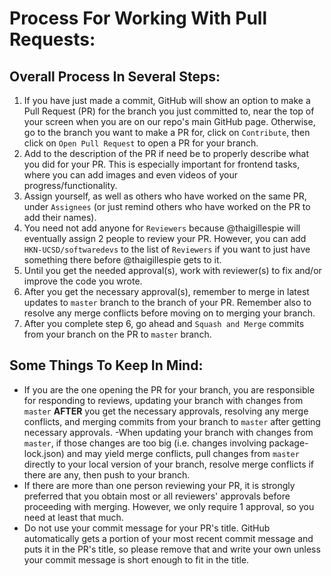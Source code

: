 # Process For Working With Pull Requests:

## Overall Process In Several Steps:
1. If you have just made a commit, GitHub will show an option to make a Pull Request (PR) for the branch you just committed to, near the top of your screen when you are on our repo's main GitHub page. Otherwise, go to the branch you want to make a PR for, click on `Contribute`, then click on `Open Pull Request` to open a PR for your branch.
2. Add to the description of the PR if need be to properly describe what you did for your PR. This is especially important for frontend tasks, where you can add images and even videos of your progress/functionality.
3. Assign yourself, as well as others who have worked on the same PR, under `Assignees` (or just remind others who have worked on the PR to add their names).
4. You need not add anyone for `Reviewers` because @thaigillespie will eventually assign 2 people to review your PR. However, you can add `HKN-UCSD/softwaredevs` to the list of `Reviewers` if you want to just have something there before @thaigillespie gets to it.
5. Until you get the needed approval(s), work with reviewer(s) to fix and/or improve the code you wrote.
6. After you get the necessary approval(s), remember to merge in latest updates to `master` branch to the branch of your PR. Remember also to resolve any merge conflicts before moving on to merging your branch.
7. After you complete step 6, go ahead and `Squash and Merge` commits from your branch on the PR to `master` branch.

## Some Things To Keep In Mind:
- If you are the one opening the PR for your branch, you are responsible for responding to reviews, updating your branch with changes from `master` **AFTER** you get the necessary approvals, resolving any merge conflicts, and merging commits from your branch to `master` after getting necessary approvals.
-When updating your branch with changes from `master`, if those changes are too big (i.e. changes involving package-lock.json) and may yield merge conflicts, pull changes from `master` directly to your local version of your branch, resolve merge conflicts if there are any, then push to your branch.
- If there are more than one person reviewing your PR, it is strongly preferred that you obtain most or all reviewers' approvals before proceeding with merging. However, we only require 1 approval, so you need at least that much.
- Do not use your commit message for your PR's title. GitHub automatically gets a portion of your most recent commit message and puts it in the PR's title, so please remove that and write your own unless your commit message is short enough to fit in the title.